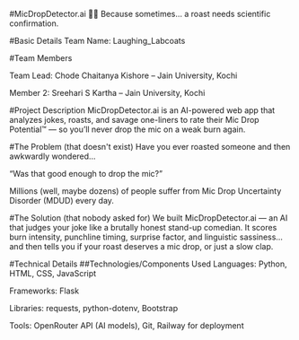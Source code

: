 #MicDropDetector.ai 🎤🔥
Because sometimes… a roast needs scientific confirmation.

#Basic Details
Team Name: Laughing_Labcoats

#Team Members

Team Lead: Chode Chaitanya Kishore – Jain University, Kochi

Member 2: Sreehari S Kartha – Jain University, Kochi

#Project Description
MicDropDetector.ai is an AI-powered web app that analyzes jokes, roasts, and savage one-liners to rate their Mic Drop Potential™ — so you’ll never drop the mic on a weak burn again.

#The Problem (that doesn't exist)
Have you ever roasted someone and then awkwardly wondered…

“Was that good enough to drop the mic?”

Millions (well, maybe dozens) of people suffer from Mic Drop Uncertainty Disorder (MDUD) every day.

#The Solution (that nobody asked for)
We built MicDropDetector.ai — an AI that judges your joke like a brutally honest stand-up comedian.
It scores burn intensity, punchline timing, surprise factor, and linguistic sassiness…
and then tells you if your roast deserves a mic drop, or just a slow clap.

#Technical Details
##Technologies/Components Used
Languages: Python, HTML, CSS, JavaScript

Frameworks: Flask

Libraries: requests, python-dotenv, Bootstrap

Tools: OpenRouter API (AI models), Git, Railway for deployment


